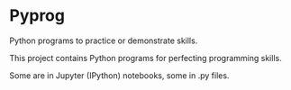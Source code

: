 # Pyprog

Python programs to practice or demonstrate skills.

This project contains Python programs for perfecting programming skills.

Some are in Jupyter (IPython) notebooks, some in .py files.
